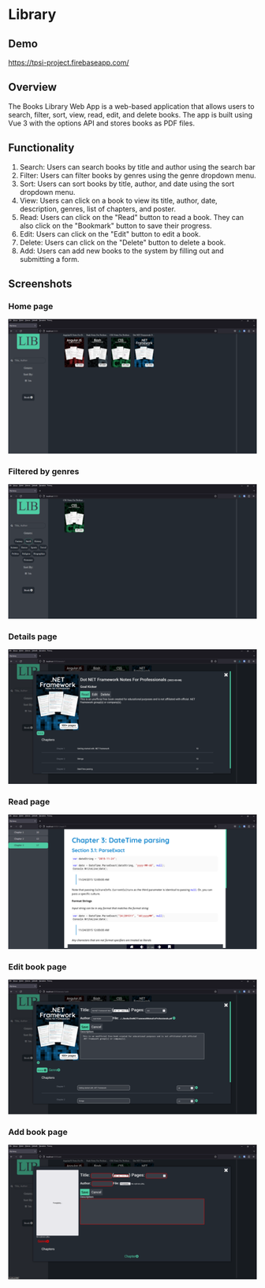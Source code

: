 # Library
## Demo
https://tpsi-project.firebaseapp.com/

## Overview

The Books Library Web App is a web-based application that allows users to search, filter, sort, view, read, edit, and delete books. The app is built using Vue 3 with the options API and stores books as PDF files.

## Functionality

1. Search: Users can search books by title and author using the search bar
2. Filter: Users can filter books by genres using the genre dropdown menu.
3. Sort: Users can sort books by title, author, and date using the sort dropdown menu.
4. View: Users can click on a book to view its title, author, date, description, genres, list of chapters, and poster.
5. Read: Users can click on the "Read" button to read a book. They can also click on the "Bookmark" button to save their progress.
6. Edit: Users can click on the "Edit" button to edit a book.
7. Delete: Users can click on the "Delete" button to delete a book.
8. Add: Users can add new books to the system by filling out and submitting a form.

## Screenshots

### Home page

![A view from home page](docs/HomePage.png)

### Filtered by genres

![A view from filtered page](docs/FilteredPage.png)

### Details page

![A view from home page](docs/DetailsPage.png)

### Read page

![A view from home page](docs/ReadPage.png)

### Edit book page

![A view from home page](docs/EditPage.png)

### Add book page

![A view from home page](docs/AddPage.png)
